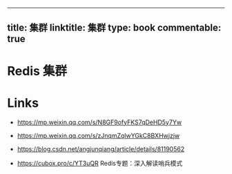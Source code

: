 
---
title: 集群
linktitle: 集群
type: book
commentable: true
---

# Redis 集群

# Links

- https://mp.weixin.qq.com/s/N8GF9ofyFKS7qDeHD5y7Yw

- https://mp.weixin.qq.com/s/zJnqmZqlwYGkC8BXHwjzjw

- https://blog.csdn.net/angjunqiang/article/details/81190562

- https://cubox.pro/c/YT3uQR Redis专题：深入解读哨兵模式
    